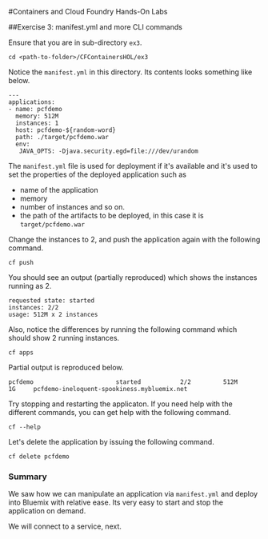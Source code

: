 #Containers and Cloud Foundry Hands-On Labs

##Exercise 3: manifest.yml and more CLI commands

Ensure that you are in sub-directory `ex3`.

```
cd <path-to-folder>/CFContainersHOL/ex3
```


Notice the `manifest.yml` in this directory. Its contents looks something like below.

```
---
applications:
- name: pcfdemo
  memory: 512M 
  instances: 1
  host: pcfdemo-${random-word}
  path: ./target/pcfdemo.war
  env:
   JAVA_OPTS: -Djava.security.egd=file:///dev/urandom
```

The `manifest.yml` file is used for deployment if it's available and it's used to set the properties of the deployed application such as

- name of the application
- memory
- number of instances and so on.
- the path of the artifacts to be deployed, in this case it is `target/pcfdemo.war`

Change the instances to 2, and push the application again with the following command.

```
cf push
```
You should see an output (partially reproduced) which shows the instances running as 2.

```
requested state: started
instances: 2/2
usage: 512M x 2 instances
```

Also, notice the differences by running the following command which should show 2 running instances.

```
cf apps
```

Partial output is reproduced below.

```
pcfdemo                       started           2/2         512M     1G     pcfdemo-ineloquent-spookiness.mybluemix.net
```
Try stopping and restarting the applicaton. If you need help with the different commands, you can get help with the following command.

```
cf --help
```

Let's delete the application by issuing the following command.

```
cf delete pcfdemo
```

### Summary

We saw how we can manipulate an application via `manifest.yml` and deploy into Bluemix with relative ease. Its very easy to start and stop the application on demand.

We will connect to a service, next.

